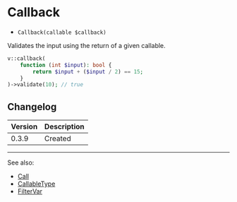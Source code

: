# Callback

- `Callback(callable $callback)`

Validates the input using the return of a given callable.

```php
v::callback(
    function (int $input): bool {
        return $input + ($input / 2) == 15;
    }
)->validate(10); // true
```

## Changelog

Version | Description
--------|-------------
  0.3.9 | Created

***
See also:

- [Call](Call.md)
- [CallableType](CallableType.md)
- [FilterVar](FilterVar.md)
